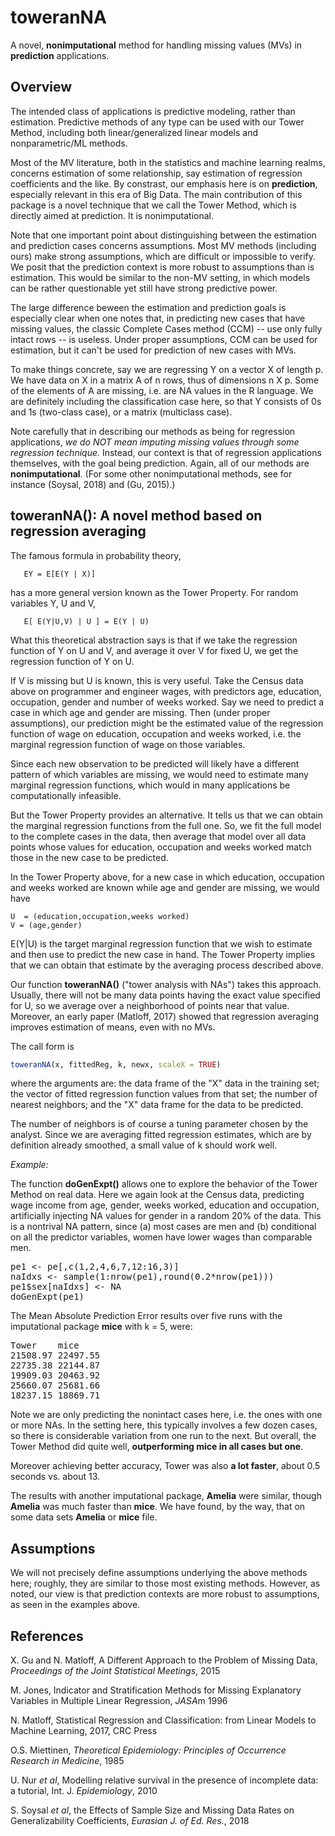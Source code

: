 # toweranNA 

A novel, **nonimputational**  method for handling missing values (MVs) in
**prediction** applications.


## Overview

The intended class of applications is predictive modeling, rather than
estimation.  Predictive methods of any type can be used with our Tower
Method, including both linear/generalized linear models and
nonparametric/ML methods. 

Most of the MV literature, both in the statistics and machine learning
realms, concerns estimation of some relationship,  say estimation of
regression coefficients and the like.  By constrast, our emphasis here
is on **prediction**, especially relevant in this era of Big Data.  The main
contribution of this package is a novel technique that we call the Tower
Method, which is directly aimed at prediction. It is nonimputational.  

Note that one important point about distinguishing between the
estimation and prediction cases concerns assumptions.  Most MV methods
(including ours) make strong assumptions, which are difficult or
impossible to verify.  We posit that the prediction context is more
robust to assumptions than is estimation.  This would be similar to the
non-MV setting, in which models can be rather questionable yet still
have strong predictive power.

The large difference beween the estimation and prediction goals is
especially clear when one notes that, in predicting new cases that have
missing values, the classic Complete Cases method (CCM) -- use only
fully intact rows -- is useless.  Under proper assumptions, CCM can be
used for estimation, but it can't be used for prediction of new cases
with MVs.

To make things concrete, say we are regressing Y on a vector X of length
p.  We have data on X in a matrix A of n rows, thus of dimensions n X p.
Some of the elements of A are missing, i.e. are NA values in the R
language.  We are definitely including the classification case here, so
that Y consists of 0s and 1s (two-class case), or a matrix (multiclass
case).

Note carefully that in describing our methods as being for regression
applications, *we do NOT mean imputing missing values through some
regression technique.* Instead, our context is that of regression
applications themselves, with the goal being prediction.  Again, all of
our methods are **nonimputational**.  (For some other nonimputational
methods, see for instance (Soysal, 2018) and (Gu, 2015).)

## toweranNA(): A novel method based on regression averaging

The famous formula in probability theory,

```
   EY = E[E(Y | X)]
```

has a more general version known as the Tower Property.  For random
variables Y, U and V, 

``` 
   E[ E(Y|U,V) | U ] = E(Y | U) 
``` 
   
What this theoretical abstraction says is that if we take the regression
function of Y on U and V, and average it over V for fixed U, we get the
regression function of Y on U.  

If V is missing but U is known, this is very useful.  Take the Census
data above on programmer and engineer wages, with predictors age,
education, occupation, gender and number of weeks worked. Say we need to
predict a case in which age and gender are missing.  Then (under proper
assumptions), our prediction might be the estimated value of the
regression function of wage on education, occupation and weeks worked,
i.e. the marginal regression function of wage on those variables.

Since each new observation to be predicted will likely have a different
pattern of which variables are missing, we would need to estimate many
marginal regression functions, which would in many applications be
computationally infeasible.

But the Tower Property provides an alternative.  It tells us that we can
obtain the marginal regression functions from the full one.  So, we fit
the full model to the complete cases in the data, then average that
model over all data points whose values for education, occupation and
weeks worked match those in the new case to be predicted.  

In the Tower Property above, for a new case in which education,
occupation and weeks worked are known while age and gender are missing,
we would have

```
U  = (education,occupation,weeks worked)
V = (age,gender)
```

E(Y|U) is the target marginal regression function that we wish to
estimate and then use to predict the new case in hand.  The Tower
Property implies that we can obtain that estimate by the averaging
process described above.

Our function **toweranNA()** ("tower analysis with NAs") takes this
approach.  Usually, there will not be many data points having the exact
value specified for U, so we average over a neighborhood of points near
that value.  Moreover, an early paper (Matloff, 2017) showed that
regression averaging improves estimation of means, even with no MVs. 

The call form is

``` r
toweranNA(x, fittedReg, k, newx, scaleX = TRUE) 
```

where the arguments are: the data frame of the "X" data in the
training set; the vector of fitted regression function values from that
set; the number of nearest neighbors; and the "X" data frame for the
data to be predicted.

The number of neighbors is of course a tuning parameter chosen by the
analyst.  Since we are averaging fitted regression estimates, which are
by definition already smoothed, a small value of k should work well.  

*Example:*


The function **doGenExpt()** allows one to explore the behavior of the
Tower Method on real data.  Here we again look at the Census data,
predicting wage income from age, gender, weeks worked, education and
occupation, artificially injecting NA values for gender in a random 20%
of the data.  This is a nontrival NA pattern, since (a) most cases are
men and (b) conditional on all the predictor variables, women have lower
wages than comparable men.

<pre>
pe1 <- pe[,c(1,2,4,6,7,12:16,3)]
naIdxs <- sample(1:nrow(pe1),round(0.2*nrow(pe1)))
pe1$sex[naIdxs] <- NA
doGenExpt(pe1)
</pre>

The Mean Absolute Prediction Error results over five runs with the
imputational package **mice** with k = 5, were:


<pre>
Tower    mice
21508.97 22497.55
22735.38 22144.87
19909.03 20463.92
25660.07 25681.66
18237.15 18869.71
</pre>

Note we are only predicting the nonintact cases here, i.e. the ones with
one or more NAs.  In the setting here, this typically involves a few
dozen cases, so there is considerable variation from one run to the
next.  But overall, the Tower Method did quite well, **outperforming
mice in all cases but one**.

Moreover achieving better accuracy, Tower was also **a lot
faster**, about 0.5 seconds vs. about 13.

The results with another imputational package, **Amelia** were similar,
though **Amelia** was much faster than **mice**.  We have found,
by the way, that on some data sets **Amelia** or **mice** file.


## Assumptions

We will not precisely define assumptions underlying the above methods
here; roughly, they are similar to those most existing methods.
However, as noted, our view is that prediction contexts are more robust to
assumptions, as seen in the examples above.

## References

X. Gu and N. Matloff, A Different Approach to the Problem of Missing
Data, *Proceedings of the Joint Statistical Meetings*, 2015

M. Jones, Indicator and Stratification Methods for Missing Explanatory
Variables in Multiple Linear Regression, *JASA*m 1996

N. Matloff, Statistical Regression and Classification: from Linear
Models to Machine Learning, 2017, CRC Press

O.S. Miettinen, *Theoretical Epidemiology:
Principles of Occurrence Research in Medicine*, 1985

U. Nur *et al*, Modelling relative survival in the presence of
incomplete data: a tutorial, Int. J. *Epidemiology*, 2010

S. Soysal *et al*, the Effects of Sample Size and Missing Data Rates on
Generalizability Coefficients, *Eurasian J. of Ed. Res.*, 2018

